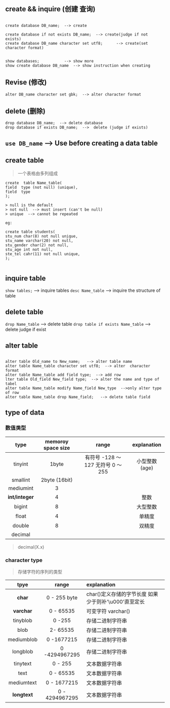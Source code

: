 ## create  &&  inquire (创建 查询)
```mysql

create database DB_name;  --> create   

create database if not exists DB_name;  --> create(judge if not exists)
create database DB_name character set utf8;      --> create(set character format)


show databases;           --> show more   
show create database DB_name  --> show instruction when creating
```

## Revise (修改)
```mysql
alter DB_name character set gbk;  --> alter character format

```

## delete (删除)
```
drop database DB_name;  --> delete database
drop database if exists DB_name;  -->  delete (judge if exists)
```

## `use DB_name`  --> Use before creating a data table 

## create table
> 一个表格由多列组成   
```mysql
create  table Name_table(
field  type (not null) (unique),
field  type
);

> null is the default 
> not null  --> must insert (can't be null) 
> unique  --> cannot be repeated  

eg:

create table students(
stu_num char(8) not null unique,   
stu_name varchar(20) not null,
stu_gender char(2) not null,
stu_age int not null,
ste_tel cahr(11) not null unique,
);
 
```

## inquire table 

`show tables;`   --> inquire tables
`desc Name_table`   --> inquire the structure of table

## delete table

`drop Name_table`   --> delete table
`drop table if exists Name_table`  --> delete judge if exist 

## alter table
```mysql

alter table Old_name to New_name;   --> alter table name  
alter table Name_table character set utf8;  --> alter  character format
alter table Name_table add field type;  --> add row
lter table Old_field New_field type;  --> alter the name and type of tabel
alter table Name_table modify Name_field New_type  -->only alter type of row
alter table Name_table drop Name_field;   --> delete table field
```
## type of data

### 数值类型
|   type    |   memoroy space size  |   range   |   explanation     |
|   :---:   |   :---:   |   :---:   |   :---:   |
|    tinyint  |    1byte  |    有符号 -128 ～ 127  无符号 0 ～ 255  | 小型整数(age)    |
|   smallint    | 2byte (16bit)
|   mediumint   | 3
|**int/integer** | 4 ||整数|
|bigint| 8 | | 大型整数|
|float| 4 | | 单精度|
|double| 8 | | 双精度|
|decimal| | | |

> decimal(X.x)

### character type
> 存储字符的序列的类型

| tpye | range | explanation |
|:---:|:---:|:---|
| **char** | 0 - 255 byte | char()定义存储的字节长度 如果少于则补'\u000'直至定长|  
| **varchar** | 0 - 65535 | 可变字符 varchar() |
| tinyblob | 0 -255 | 存储二进制字符串 |
| blob | 2- 65535 |存储二进制字符串 |
| mediumblob | 0 -1677215 |存储二进制字符串 |
| longblob | 0 -4294967295 | 存储二进制字符串| 
| tinytext | 0 - 255 |文本数据字符串 |
| text | 0 - 65535 | 文本数据字符串 |
| mediumtext | 0 - 1677215 | 文本数据字符串 |
|**longtext** | 0 - 4294967295 | 文本数据字符串 |





